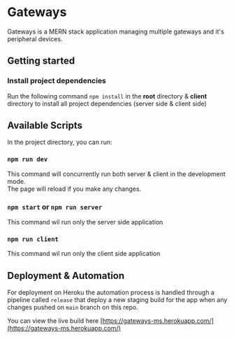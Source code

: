 # Gateways

Gateways is a MERN stack application managing multiple gateways and it's peripheral devices.

## Getting started

### Install project dependencies

Run the following command `npm install` in the **root** directory & **client** directory to install all project dependencies (server side & client side)

## Available Scripts

In the project directory, you can run:

### `npm run dev`

This command will concurrently run both server & client in the development mode.\
The page will reload if you make any changes.

### `npm start` or `npm run server`

This command wil run only the server side application

### `npm run client`

This command wil run only the client side application

## Deployment & Automation

For deployment on Heroku the automation process is handled through a pipeline called `release` that deploy a new staging build for the app when any changes pushed on `main` branch on this repo.

You can view the live build here [https://gateways-ms.herokuapp.com/](https://gateways-ms.herokuapp.com/)
